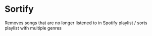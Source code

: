 # Sortify
Removes songs that are no longer listened to in Spotify playlist / sorts playlist with multiple genres
